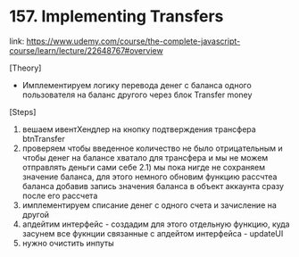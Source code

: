 # 157. Implementing Transfers
link: https://www.udemy.com/course/the-complete-javascript-course/learn/lecture/22648767#overview

[Theory]

- Имплементируем логику перевода денег с баланса одного пользователя на баланс другого через блок Transfer money




[Steps]
1) вешаем ивентХендлер на кнопку подтверждения трансфера btnTransfer
2) проверяем чтобы введенное количество не было отрицательным и чтобы денег на балансе хватало для трансфера и мы не можем отправлять деньги сами себе
 2.1) мы пока нигде не сохраняем значение баланса, для этого немного обновим функцию рассчтеа баланса добавив запись значения баланса в объект аккаунта сразу после его рассчета
3) имплементируем списание денег с одного счета и зачисление на другой
4) апдейтим интерфейс - создадим для этого отдельную функцию, куда засунем все фукнции связанные с апдейтом интерфейса - updateUI
5) нужно очистить инпуты
